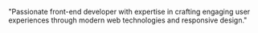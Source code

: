 "Passionate front-end developer with expertise in crafting engaging user experiences through modern web technologies and responsive design."
